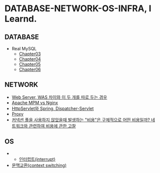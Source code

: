 # DATABASE-NETWORK-OS-INFRA, I Learnd.

## DATABASE
* Real MySQL
    * [Chapter03](https://github.com/Hyung1Jung/database-network-os-infra/blob/master/src/database/real-mysql/chapter03/README.md)
    * [Chapter04](https://github.com/Hyung1Jung/database-network-os-infra/blob/master/src/database/real-mysql/chapter04/README.md)
    * [Chapter05](https://github.com/Hyung1Jung/database-network-os-infra/blob/master/src/database/real-mysql/chapter05/README.md)
    * [Chapter06](https://github.com/Hyung1Jung/database-network-os-infra/blob/master/src/database/real-mysql/chapter06/README.md)
  
## NETWORK
* [Web Server, WAS 차이와 이 두 개를 따로 두는 경우](https://junghyungil.tistory.com/108?category=892281)
* [Apache MPM vs Nginx](https://junghyungil.tistory.com/118?category=892281)
* [HttpServlet와 Spring, Dispatcher-Servlet](https://junghyungil.tistory.com/119?category=892281)
* [Proxy](https://junghyungil.tistory.com/114?category=892281)
* [커넥션 풀을 사용하지 않았을때 발생하는 "비용"은 구체적으로 어떤 비용일까? 네트워크와 관련하여 비용에 관한 고찰](https://junghyungil.tistory.com/129?category=892328)


## OS
- * [인터럽트(interrupt)](https://junghyungil.tistory.com/130?category=892324)
- [문맥교환(context switching)](https://junghyungil.tistory.com/105?category=892275)

